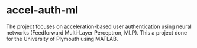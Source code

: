 # accel-auth-ml
The project focuses on acceleration-based user authentication using neural networks (Feedforward Multi-Layer Perceptron, MLP). This a project done for the University of Plymouth using MATLAB. 
